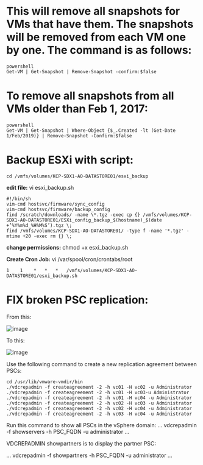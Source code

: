 # This will remove all snapshots for VMs that have them. The snapshots will be removed from each VM one by one. The command is as follows:
```
powershell
Get-VM | Get-Snapshot | Remove-Snapshot -confirm:$false
```

# To remove all snapshots from all VMs older than Feb 1, 2017:
```
powershell
Get-VM | Get-Snapshot | Where-Object {$_.Created -lt (Get-Date 1/Feb/2019)} | Remove-Snapshot -Confirm:$false
```

# Backup ESXi with script:
```
cd /vmfs/volumes/KCP-SDX1-AO-DATASTORE01/esxi_backup
```
**edit file:**  vi esxi_backup.sh

```
#!/bin/sh
vim-cmd hostsvc/firmware/sync_config
vim-cmd hostsvc/firmware/backup_config
find /scratch/downloads/ -name \*.tgz -exec cp {} /vmfs/volumes/KCP-SDX1-AO-DATASTORE01/ESXi_config_backup_$(hostname)_$(date +’%Y%m%d_%H%M%S’).tgz \;
find /vmfs/volumes/KCP-SDX1-AO-DATASTORE01/ -type f -name '*.tgz' -mtime +20 -exec rm {} \;
```

**change permissions:**  chmod +x esxi_backup.sh

**Create Cron Job:** vi /var/spool/cron/crontabs/root

```
1    1    *   *   *   /vmfs/volumes/KCP-SDX1-AO-DATASTORE01/esxi_backup.sh
```
# FIX broken PSC replication:
From this:

![image](https://user-images.githubusercontent.com/44606412/187521314-a5fa45d1-2380-4738-a000-e36ffd725e33.png)


To this:

![image](https://user-images.githubusercontent.com/44606412/187520586-7a4c0056-194d-46f8-bf56-ce341086578e.png)

Use the following command to create a new replication agreement between PSCs:

```
cd /usr/lib/vmware-vmdir/bin
./vdcrepadmin -f createagreement -2 -h vc01 -H vc02 -u Administrator
./vdcrepadmin -f createagreement -2 -h vc01 -H vc03-u Administrator
./vdcrepadmin -f createagreement -2 -h vc01 -H vc04 -u Administrator
./vdcrepadmin -f createagreement -2 -h vc02 -H vc03 -u Administrator
./vdcrepadmin -f createagreement -2 -h vc02 -H vc04 -u Administrator
./vdcrepadmin -f createagreement -2 -h vc03 -H vc04 -u Administrator
```
Run this command to show all PSCs in the vSphere domain:
...
vdcrepadmin -f showservers -h PSC_FQDN -u administrator
...

VDCREPADMIN showpartners is to display the partner PSC:

...
vdcrepadmin -f showpartners -h PSC_FQDN -u administrator
...
